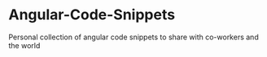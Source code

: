 # Angular-Code-Snippets
Personal collection of angular code snippets to share with co-workers and the world
